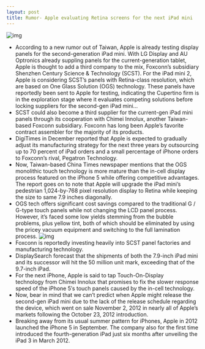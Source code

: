 ```yaml
---
layout: post
title: Rumor- Apple evaluating Retina screens for the next iPad mini
---
```

![img](http://media.idownloadblog.com/wp-content/uploads/2012/11/iPad-mini-landscape-in-hand-display.jpg)
* According to a new rumor out of Taiwan, Apple is already testing display panels for the second-generation iPad mini. With LG Display and AU Optronics already suppling panels for the current-generation tablet, Apple is thought to add a third company to the mix, Foxconn’s subsidiary Shenzhen Century Science & Technology (SCST). For the iPad mini 2, Apple is considering SCST’s panels with Retina-class resolution, which are based on One Glass Solution (OGS) technology. These panels have reportedly been sent to Apple for testing, indicating the Cupertino firm is in the exploration stage where it evaluates competing solutions before locking suppliers for the second-gen iPad mini…
* SCST could also become a third supplier for the current-gen iPad mini panels through its cooperation with Chimei Innolux, another Taiwan-based Foxconn subsidiary. Foxconn has long been Apple’s favorite contract assembler for the majority of its products.
* DigiTimes in December reported that Apple is expected to gradually adjust its manufacturing strategy for the next three years by outsourcing up to 70 percent of iPad orders and a small percentage of iPhone orders to Foxconn’s rival, Pegatron Technology.
* Now, Taiwan-based China Times newspaper mentions that the OGS monolithic touch technology is more mature than the in-cell display process featured on the iPhone 5 while offering competitive advantages. The report goes on to note that Apple will upgrade the iPad mini’s pedestrian 1,024-by-768 pixel resolution display to Retina while keeping the size to same 7.9 inches diagonally.
* OGS tech offers significant cost savings compared to the traditional G / G-type touch panels while not changing the LCD panel process. However, it’s faced some low yields stemming from the bubble problems, plus yellow tint, both of which should be eliminated by using the pricey vacuum equipment and switching to the full lamination process.
![img](http://media.idownloadblog.com/wp-content/uploads/2012/10/iPad-mini-promo-video-iPad-mini-users-003.jpg)
* Foxconn is reportedly investing heavily into SCST panel factories and manufacturing technology.
* DisplaySearch forecast that the shipments of both the 7.9-inch iPad mini and its successor will hit the 50 million unit mark, exceeding that of the 9.7-inch iPad.
* For the next iPhone, Apple is said to tap Touch-On-Display technology from Chimei Innolux that promises to fix the slower response speed of the iPhone 5′s touch panels caused by the in-cell technology.
* Now, bear in mind that we can’t predict when Apple might release the second-gen iPad mini due to the lack of the release schedule regarding the device, which went on sale November 2, 2012 in nearly all of Apple’s markets following the October 23, 2012 introduction.
* Breaking away from its usual summer pattern for iPhones, Apple in 2012 launched the iPhone 5 in September. The company also for the first time introduced the fourth-generation iPad just six months after unveiling the iPad 3 in March 2012.


